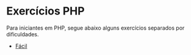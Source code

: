 # Exercícios PHP

Para iniciantes em PHP, segue abaixo alguns exercícios separados por dificuldades.

- [Fácil](topics/Easy.md)